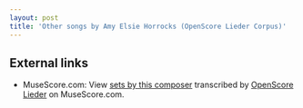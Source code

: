 ```yaml
---
layout: post
title: 'Other songs by Amy Elsie Horrocks (OpenScore Lieder Corpus)'
---
```


## External links

- MuseScore.com: View [sets by this composer] transcribed by [OpenScore Lieder] on MuseScore.com.

[sets by this composer]: https://musescore.com/openscore-lieder-corpus/sets/5107154
[OpenScore Lieder]: https://musescore.com/openscore-lieder-corpus

